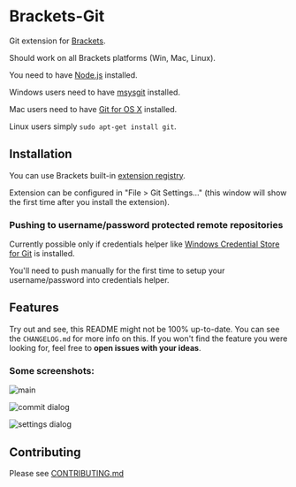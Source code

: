 # Brackets-Git

Git extension for [Brackets](http://brackets.io/).

Should work on all Brackets platforms (Win, Mac, Linux).

You need to have [Node.js](http://nodejs.org/) installed.

Windows users need to have [msysgit](https://code.google.com/p/msysgit/) installed.

Mac users need to have [Git for OS X](https://code.google.com/p/git-osx-installer/) installed.

Linux users simply ```sudo apt-get install git```.

## Installation

You can use Brackets built-in [extension registry](https://brackets-registry.aboutweb.com/).

Extension can be configured in "File > Git Settings..." (this window will show the first time after you install the extension).

### Pushing to username/password protected remote repositories

Currently possible only if credentials helper like [Windows Credential Store for Git](http://gitcredentialstore.codeplex.com/) is installed.

You'll need to push manually for the first time to setup your username/password into credentials helper.

## Features

Try out and see, this README might not be 100% up-to-date. You can see the ```CHANGELOG.md``` for more info on this.
If you won't find the feature you were looking for, feel free to __open issues with your ideas__.

### Some screenshots:

![main](https://raw.github.com/zaggino/brackets-git/master/screenshots/main.png)

![commit dialog](https://raw.github.com/zaggino/brackets-git/master/screenshots/commitDialog.png)

![settings dialog](https://raw.github.com/zaggino/brackets-git/master/screenshots/settingsDialog.png)

## Contributing

Please see [CONTRIBUTING.md](https://github.com/zaggino/brackets-git/blob/master/CONTRIBUTING.md)
